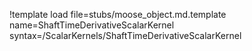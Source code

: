 !template load file=stubs/moose_object.md.template name=ShaftTimeDerivativeScalarKernel syntax=/ScalarKernels/ShaftTimeDerivativeScalarKernel
